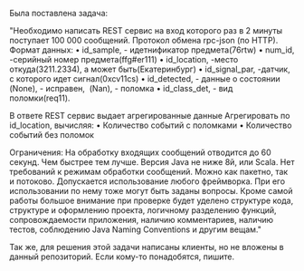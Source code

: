 Была поставлена задача:

"Необходимо написать REST сервис на вход которого раз в 2 минуты поступает 100 000 сообщений. Протокол обмена rpc-json (по HTTP).
Формат данных:
• id_sample, - идетнификатор предмета(76rtw)
• num_id, -серийный номер предмета(ffg#er111)
• id_location, -место откуда(3211.2334), а может быть(Екатеринбург)
• id_signal_par, -датчик, с которого идет сигнал(0xcv11cs)
• id_detected, - данные о состоянии (None), - исправен,  (Nan), - поломка
• id_class_det, - вид поломки(req11).

В ответе REST сервис выдает агрегированные данные
Агрегировать по id_location, вычисляя:
• Количество событий с поломками
• Количество событий без поломок

Ограничения:
На обработку входящих сообщений отводится до 60 секунд. Чем быстрее тем лучше.
Версия Java не ниже 8й, или Scala.
Нет требований к режимам обработки сообщений. Можно как пакетно, так и потоково.
Допускается использование любого фреймворка. При его использовании по нему тоже могут быть заданы вопросы.
Кроме самой работы большое внимание при проверке будет уделено структуре кода, структуре и оформлению проекта, 
логичному разделению функций, сопровождаемости приложения, наличию комментариев, наличию тестов, соблюдению Java Naming Conventions 
и другим вещам."

Так же, для решения этой задачи написаны клиенты, но не вложены в данный репозиторий. Если кому-то понадобятся, пишите.
